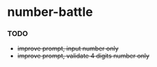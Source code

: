 # number-battle

### TODO
* ~~improve prompt, input number only~~
* ~~improve prompt, validate 4 digits number only~~
